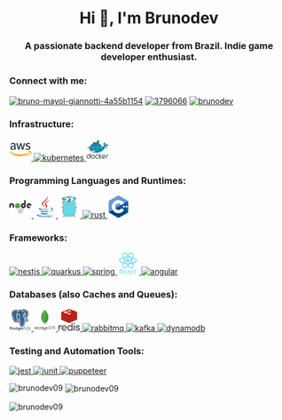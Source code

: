 <h1 align="center">Hi 👋, I'm Brunodev</h1>
<h3 align="center">A passionate backend developer from Brazil. Indie game developer enthusiast.</h3>

<h3 align="left">Connect with me:</h3>
<p align="left">
<a href="https://linkedin.com/in/bruno-mayol-giannotti-4a55b1154" target="blank"><img align="center" src="https://raw.githubusercontent.com/rahuldkjain/github-profile-readme-generator/master/src/images/icons/Social/linked-in-alt.svg" alt="bruno-mayol-giannotti-4a55b1154" height="30" width="40" /></a>
<a href="https://stackoverflow.com/users/3796066" target="blank"><img align="center" src="https://raw.githubusercontent.com/rahuldkjain/github-profile-readme-generator/master/src/images/icons/Social/stack-overflow.svg" alt="3796066" height="30" width="40" /></a>
<a href="https://www.leetcode.com/brunodev" target="blank"><img align="center" src="https://raw.githubusercontent.com/rahuldkjain/github-profile-readme-generator/master/src/images/icons/Social/leet-code.svg" alt="brunodev" height="30" width="40" /></a>

</p>

<h3 align="left">Infrastructure:</h3>
<p align="left"> <a href="https://aws.amazon.com" target="_blank" rel="noreferrer"> <img src="https://raw.githubusercontent.com/devicons/devicon/master/icons/amazonwebservices/amazonwebservices-original-wordmark.svg" alt="aws" width="40" height="40"/> </a>
<a href="https://kubernetes.io" target="_blank" rel="noreferrer"> <img src="https://www.vectorlogo.zone/logos/kubernetes/kubernetes-icon.svg" alt="kubernetes" width="40" height="40"/> </a>
<a href="https://www.docker.com/" target="_blank" rel="noreferrer"> <img src="https://raw.githubusercontent.com/devicons/devicon/master/icons/docker/docker-original-wordmark.svg" alt="docker" width="40" height="40"/> </a> </p>

<h3 align="left">Programming Languages and Runtimes:</h3>
<p align="left"> 
<a href="https://nodejs.org" target="_blank" rel="noreferrer"> <img src="https://raw.githubusercontent.com/devicons/devicon/master/icons/nodejs/nodejs-original-wordmark.svg" alt="nodejs" width="40" height="40"/> </a>
<a href="https://www.java.com" target="_blank" rel="noreferrer"> <img src="https://raw.githubusercontent.com/devicons/devicon/master/icons/java/java-original.svg" alt="java" width="40" height="40"/> </a>
<a href="https://golang.org" target="_blank" rel="noreferrer"> <img src="https://raw.githubusercontent.com/devicons/devicon/master/icons/go/go-original.svg" alt="go" width="40" height="40"/> </a> 
<a href="https://www.rust-lang.org" target="_blank" rel="noreferrer"> <img src="https://cdn.jsdelivr.net/gh/devicons/devicon@latest/icons/rust/rust-original.svg" alt="rust" width="40" height="40"/> </a>
<a href="https://www.w3schools.com/cpp/" target="_blank" rel="noreferrer"> <img src="https://raw.githubusercontent.com/devicons/devicon/master/icons/cplusplus/cplusplus-original.svg" alt="cplusplus" width="40" height="40"/> </a>          
</p>

<h3 align="left">Frameworks:</h3>
<p align="left"> 
<a href="https://nestjs.com/" target="_blank" rel="noreferrer"> <img src="https://cdn.jsdelivr.net/gh/devicons/devicon@latest/icons/nestjs/nestjs-original.svg" alt="nestjs" width="40" height="40"/> </a>
<a href="https://en.quarkus.io/" target="_blank" rel="noreferrer"> <img src="https://cdn.jsdelivr.net/gh/devicons/devicon@latest/icons/quarkus/quarkus-plain-wordmark.svg" alt="quarkus" width="40" height="40"/> </a>
<a href="https://spring.io/" target="_blank" rel="noreferrer"> <img src="https://cdn.jsdelivr.net/gh/devicons/devicon@latest/icons/spring/spring-original-wordmark.svg" alt="spring" width="40" height="40"/> </a>
<a href="https://reactjs.org/" target="_blank" rel="noreferrer"> <img src="https://raw.githubusercontent.com/devicons/devicon/master/icons/react/react-original-wordmark.svg" alt="react" width="40" height="40"/> </a> 
<a href="https://angular.io/" target="_blank" rel="noreferrer"> <img src="https://cdn.jsdelivr.net/gh/devicons/devicon@latest/icons/angular/angular-original.svg" alt="angular" width="40" height="40"/> </a> 
</p>


<h3 align="left">Databases (also Caches and Queues):</h3>
<p align="left"> 
<a href="https://www.postgresql.org" target="_blank" rel="noreferrer"> <img src="https://raw.githubusercontent.com/devicons/devicon/master/icons/postgresql/postgresql-original-wordmark.svg" alt="postgresql" width="40" height="40"/> </a>
<a href="https://www.mongodb.com/" target="_blank" rel="noreferrer"> <img src="https://raw.githubusercontent.com/devicons/devicon/master/icons/mongodb/mongodb-original-wordmark.svg" alt="mongodb" width="40" height="40"/> </a>
<a href="https://redis.io" target="_blank" rel="noreferrer"> <img src="https://raw.githubusercontent.com/devicons/devicon/master/icons/redis/redis-original-wordmark.svg" alt="redis" width="40" height="40"/> </a>
<a href="https://www.rabbitmq.com" target="_blank" rel="noreferrer"> <img src="https://cdn.jsdelivr.net/gh/devicons/devicon@latest/icons/rabbitmq/rabbitmq-original.svg" alt="rabbitmq" width="40" height="40"/> </a>
<a href="https://kafka.apache.org" target="_blank" rel="noreferrer"> <img src="https://cdn.jsdelivr.net/gh/devicons/devicon@latest/icons/apache/apache-original.svg" alt="kafka" width="40" height="40"/> </a>
<a href="https://aws.amazon.com/pt/dynamodb/" target="_blank" rel="noreferrer"> <img src="https://cdn.jsdelivr.net/gh/devicons/devicon@latest/icons/dynamodb/dynamodb-original.svg" alt="dynamodb" width="40" height="40"/> </a>
</p>


<h3 align="left">Testing and Automation Tools:</h3>
<p align="left">
<a href="https://jestjs.io" target="_blank" rel="noreferrer"> <img src="https://www.vectorlogo.zone/logos/jestjsio/jestjsio-icon.svg" alt="jest" width="40" height="40"/> </a>
<a href="https://junit.org/junit5/" target="_blank" rel="noreferrer"> <img src="https://cdn.jsdelivr.net/gh/devicons/devicon@latest/icons/junit/junit-plain-wordmark.svg" alt="junit" width="40" height="40"/> </a>
<a href="https://github.com/puppeteer/puppeteer" target="_blank" rel="noreferrer"> <img src="https://www.vectorlogo.zone/logos/pptrdev/pptrdev-official.svg" alt="puppeteer" width="40" height="40"/> </a> 
</p>

<p><img align="left" src="https://github-readme-stats.vercel.app/api/top-langs?username=brunodev09&show_icons=true&locale=en&layout=compact" alt="brunodev09" /></p>

<p>&nbsp;<img align="center" src="https://github-readme-stats.vercel.app/api?username=brunodev09&show_icons=true&locale=en" alt="brunodev09" /></p>

<p><img align="center" src="https://github-readme-streak-stats.herokuapp.com/?user=brunodev09&" alt="brunodev09" /></p>

